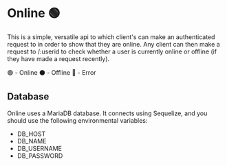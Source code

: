 # Online 🟢
This is a simple, versatile api to which client's can make an authenticated request to in order to show that they are online. Any client can then make a request to /:userid to check whether a user is currently online or offline (if they have made a request recently).

🟢 - Online
⚫ - Offline
🔴 - Error

## Database
Online uses a MariaDB database. It connects using Sequelize, and you should use the following environmental variables:
- DB_HOST
- DB_NAME
- DB_USERNAME
- DB_PASSWORD